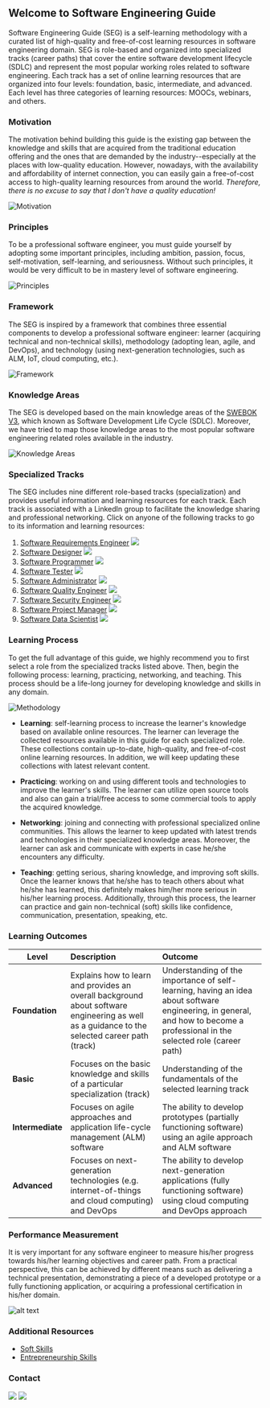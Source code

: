 ## Welcome to Software Engineering Guide

Software Engineering Guide (SEG) is a self-learning methodology with a curated list of high-quality and free-of-cost learning resources in software engineering domain. SEG is role-based and organized into specialized tracks (career paths) that cover the entire software development lifecycle (SDLC) and represent the most popular working roles related to software engineering. Each track has a set of online learning resources that are organized into four levels: foundation, basic, intermediate, and advanced. Each level has three categories of learning resources: MOOCs, webinars, and others.

### Motivation

The motivation behind building this guide is the existing gap between the knowledge and skills that are acquired from the traditional education offering and the ones that are demanded by the industry--especially at the places with low-quality education. However, nowadays, with the availability and affordability of internet connection, you can easily gain a free-of-cost access to high-quality learning resources from around the world. *Therefore, there is no excuse to say that I don't have a quality education!*

![](Slide2.JPG "Motivation")

### Principles

To be a professional software engineer, you must guide yourself by adopting some important principles, including ambition, passion, focus, self-motivation, self-learning, and seriousness. Without such principles, it would be very difficult to be in mastery level of software engineering.

![](Slide5.JPG "Principles") 

### Framework

The SEG is inspired by a framework that combines three essential components to develop a professional software engineer: learner (acquiring technical and non-technical skills), methodology (adopting lean, agile, and DevOps), and technology (using next-generation technologies, such as ALM, IoT, cloud computing, etc.).

![](Slide7.JPG "Framework") 

### Knowledge Areas

The SEG is developed based on the main knowledge areas of the [SWEBOK V3](https://www.computer.org/web/swebok/v3), which known as Software Development Life Cycle (SDLC). Moreover, we have tried to map those knowledge areas to the most popular software engineering related roles available in the industry.

![](Slide8.JPG "Knowledge Areas") 

### Specialized Tracks

The SEG includes nine different role-based tracks (specialization) and provides useful information and learning resources for each track. Each track is associated with a LinkedIn group to facilitate the knowledge sharing and professional networking. Click on anyone of the following tracks to go to its information and learning resources:

1. [Software Requirements Engineer]() [![](linkedin_small.png)](https://www.linkedin.com/groups/10326019)
2. [Software Designer]() [![](linkedin_small.png)](https://www.linkedin.com/groups/10322891)
3. [Software Programmer]() [![](linkedin_small.png)](https://www.linkedin.com/groups/10324839)
4. [Software Tester]() [![](linkedin_small.png)](https://www.linkedin.com/groups/10324870)
5. [Software Administrator]() [![](linkedin_small.png)](https://www.linkedin.com/groups/10322892)
6. [Software Quality Engineer]() [![](linkedin_small.png)](https://www.linkedin.com/groups/10332028)
7. [Software Security Engineer]() [![](linkedin_small.png)](https://www.linkedin.com/groups/10325821)
8. [Software Project Manager]() [![](linkedin_small.png)](https://www.linkedin.com/groups/10325814)
9. [Software Data Scientist](sd.md) [![](linkedin_small.png)](https://www.linkedin.com/groups/10324852)

### Learning Process

To get the full advantage of this guide, we highly recommend you to first select a role from the specialized tracks listed above. Then, begin the following process: learning, practicing, networking, and teaching. This process should be a life-long journey for developing knowledge and skills in any domain.

![](Slide9.JPG "Methodology") 

- **Learning**: self-learning process to increase the learner's knowledge based on available online resources. The learner can leverage the collected resources available in this guide for each specialized role. These collections contain up-to-date, high-quality, and free-of-cost online learning resources. In addition, we will keep updating these collections with latest relevant content.

- **Practicing**: working on and using different tools and technologies to improve the learner's skills. The learner can utilize open source tools and also can gain a trial/free access to some commercial tools to apply the acquired knowledge.

- **Networking**: joining and connecting with professional specialized online communities. This allows the learner to keep updated with latest trends and technologies in their specialized knowledge areas. Moreover, the learner can ask and communicate with experts in case he/she encounters any difficulty.

- **Teaching**: getting serious, sharing knowledge, and improving soft skills. Once the learner knows that he/she has to teach others about what he/she has learned, this definitely makes him/her more serious in his/her learning process. Additionally, through this process, the learner can practice and gain non-technical (soft) skills like confidence, communication, presentation, speaking, etc.

### Learning Outcomes

| Level        | Description           | Outcome  |
| ------------- |:-------------| :-----|
| **Foundation**     | Explains how to learn and provides an overall background about software engineering as well as a guidance to the selected career path (track) | Understanding of the importance of self-learning, having an idea about software engineering, in general, and how to become a professional in the selected role (career path) |
| **Basic**     | Focuses on the basic knowledge and skills of a particular specialization (track)     |   Understanding of the fundamentals of the selected learning track |
| **Intermediate** | Focuses on agile approaches and application life-cycle management (ALM) software      |    The ability to develop prototypes (partially functioning software) using an agile approach and ALM software |
| **Advanced** | Focuses on next-generation technologies (e.g. internet-of-things and cloud computing) and DevOps      |    The ability to develop next-generation applications (fully functioning software) using cloud computing and DevOps approach |

### Performance Measurement

It is very important for any software engineer to measure his/her progress towards his/her learning objectives and career path. From a practical perspective, this can be achieved by different means such as delivering a technical presentation, demonstrating a piece of a developed prototype or a fully functioning application, or acquiring a professional certification in his/her domain.

![alt text](Slide12.JPG "Performance Measurement") 

### Additional Resources

- [Soft Skills]()
- [Entrepreneurship Skills]()

### Contact

[![](Twitter.png)](https://twitter.com/SWE_Guide) [![](Linkedin.png)](https://www.linkedin.com/groups/10323987)


